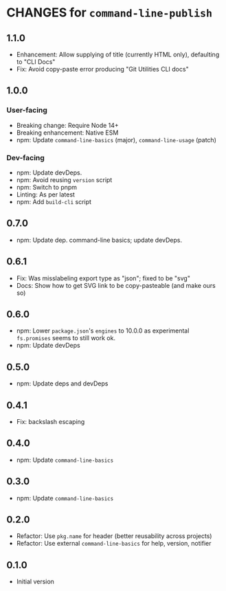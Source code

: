 # CHANGES for `command-line-publish`

## 1.1.0

- Enhancement: Allow supplying of title (currently HTML only), defaulting to
    "CLI Docs"
- Fix: Avoid copy-paste error producing "Git Utilities CLI docs"

## 1.0.0

### User-facing

- Breaking change: Require Node 14+
- Breaking enhancement: Native ESM
- npm: Update `command-line-basics` (major), `command-line-usage` (patch)

### Dev-facing

- npm: Update devDeps.
- npm: Avoid reusing `version` script
- npm: Switch to pnpm
- Linting: As per latest
- npm: Add `build-cli` script

## 0.7.0

- npm: Update dep. command-line basics; update devDeps.

## 0.6.1

- Fix: Was misslabeling export type as "json"; fixed to be "svg"
- Docs: Show how to get SVG link to be copy-pasteable (and make ours so)

## 0.6.0

- npm: Lower `package.json`'s `engines` to 10.0.0 as experimental
  `fs.promises` seems to still work ok.
- npm: Update devDeps

## 0.5.0

- npm: Update deps and devDeps

## 0.4.1

- Fix: backslash escaping

## 0.4.0

- npm: Update `command-line-basics`

## 0.3.0

- npm: Update `command-line-basics`

## 0.2.0

- Refactor: Use `pkg.name` for header (better reusability across projects)
- Refactor: Use external `command-line-basics` for help, version, notifier

## 0.1.0

- Initial version
